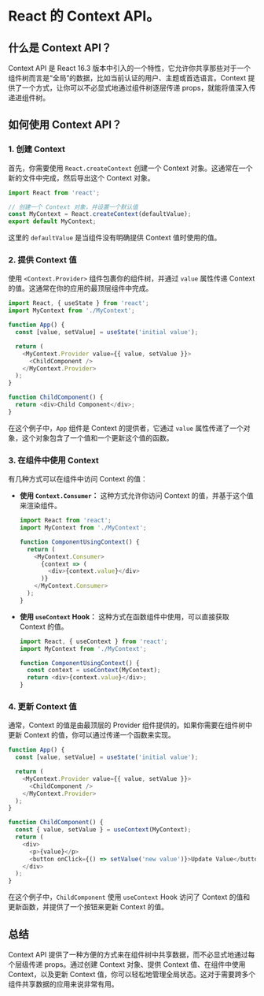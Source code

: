 # React 的 Context API。

## 什么是 Context API？

Context API 是 React 16.3 版本中引入的一个特性，它允许你共享那些对于一个组件树而言是“全局”的数据，比如当前认证的用户、主题或首选语言。Context 提供了一个方式，让你可以不必显式地通过组件树逐层传递 props，就能将值深入传递进组件树。

## 如何使用 Context API？

### 1. 创建 Context

首先，你需要使用 `React.createContext` 创建一个 Context 对象。这通常在一个新的文件中完成，然后导出这个 Context 对象。

```javascript
import React from 'react';

// 创建一个 Context 对象，并设置一个默认值
const MyContext = React.createContext(defaultValue);
export default MyContext;
```

这里的 `defaultValue` 是当组件没有明确提供 Context 值时使用的值。

### 2. 提供  Context 值

使用 `<Context.Provider>` 组件包裹你的组件树，并通过 `value` 属性传递 Context 的值。这通常在你的应用的最顶层组件中完成。

```javascript
import React, { useState } from 'react';
import MyContext from './MyContext';

function App() {
  const [value, setValue] = useState('initial value');

  return (
    <MyContext.Provider value={{ value, setValue }}>
      <ChildComponent />
    </MyContext.Provider>
  );
}

function ChildComponent() {
  return <div>Child Component</div>;
}
```

在这个例子中，`App` 组件是 Context 的提供者，它通过 `value` 属性传递了一个对象，这个对象包含了一个值和一个更新这个值的函数。

### 3. 在组件中使用 Context

有几种方式可以在组件中访问 Context 的值：

- **使用 `Context.Consumer`：** 这种方式允许你访问 Context 的值，并基于这个值来渲染组件。

    ```javascript
    import React from 'react';
    import MyContext from './MyContext';

    function ComponentUsingContext() {
      return (
        <MyContext.Consumer>
          {context => (
            <div>{context.value}</div>
          )}
        </MyContext.Consumer>
      );
    }
    ```

- **使用 `useContext` Hook：** 这种方式在函数组件中使用，可以直接获取 Context 的值。

    ```javascript
    import React, { useContext } from 'react';
    import MyContext from './MyContext';

    function ComponentUsingContext() {
      const context = useContext(MyContext);
      return <div>{context.value}</div>;
    }
    ```

### 4. 更新 Context 值

通常，Context 的值是由最顶层的 Provider 组件提供的。如果你需要在组件树中更新 Context 的值，你可以通过传递一个函数来实现。

```javascript
function App() {
  const [value, setValue] = useState('initial value');

  return (
    <MyContext.Provider value={{ value, setValue }}>
      <ChildComponent />
    </MyContext.Provider>
  );
}

function ChildComponent() {
  const { value, setValue } = useContext(MyContext);
  return (
    <div>
      <p>{value}</p>
      <button onClick={() => setValue('new value')}>Update Value</button>
    </div>
  );
}
```

在这个例子中，`ChildComponent` 使用 `useContext` Hook 访问了 Context 的值和更新函数，并提供了一个按钮来更新 Context 的值。

## 总结

Context API 提供了一种方便的方式来在组件树中共享数据，而不必显式地通过每个层级传递 props。通过创建 Context 对象、提供 Context 值、在组件中使用 Context，以及更新 Context 值，你可以轻松地管理全局状态。这对于需要跨多个组件共享数据的应用来说非常有用。
